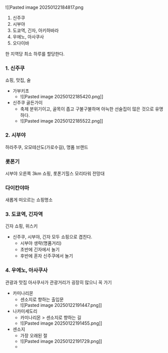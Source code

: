 ![[Pasted image 20250122184817.png
1. 신주쿠
2. 시부야
3. 도쿄역, 긴자, 아키하바라
4. 우에노, 아사쿠사
5. 오다이바

한 지역당 최소 하루를 할당한다.
### 1. 신주쿠
쇼핑, 맛집, 술

- 가부키초
	- ![[Pasted image 20250122185420.png]]
- 신주쿠 골든가이
	- 축제 분위기이고, 골목이 좁고 구불구불하며 아늑한 선술집이 많은 것으로 유명하다.
	- ![[Pasted image 20250122185522.png]]


### 2. 시부야
하라주쿠, 오모테산도(가로수길), 명품 브랜드

### 롯폰기
시부야 오른쪽 3km
쇼핑, 롯폰기힐스 모리타워 전망대

### 다이칸야마
새롭게 떠오르는 쇼핑명소

### 3. 도쿄역, 긴자역
긴자 쇼핑, 위스키


- 신주쿠, 시부야, 긴자 모두 쇼핑으로 겹친다.
	- 시부야 생략(명품거리)
	- 초반에 긴자에서 놀기
	- 후반에 혼자 신주쿠에서 놀기

### 4. 우에노, 아사쿠사
관광과 맛집
아사쿠사가 관광거리가 굉장히 많으니 꼭 가기

- 카미나리몬
	- 센소지로 향하는 출입문
	- ![[Pasted image 20250122191447.png]]
- 나카미세도리
	- 카미나리몬 > 센소지로 향하는 길
	- ![[Pasted image 20250122191455.png]]
- 센소지
	- 가장 오래된 절
	- ![[Pasted image 20250122191729.png]]
	- 